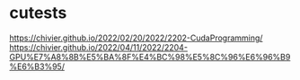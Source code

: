 # cutests

https://chivier.github.io/2022/02/20/2022/2202-CudaProgramming/
https://chivier.github.io/2022/04/11/2022/2204-GPU%E7%A8%8B%E5%BA%8F%E4%BC%98%E5%8C%96%E6%96%B9%E6%B3%95/

